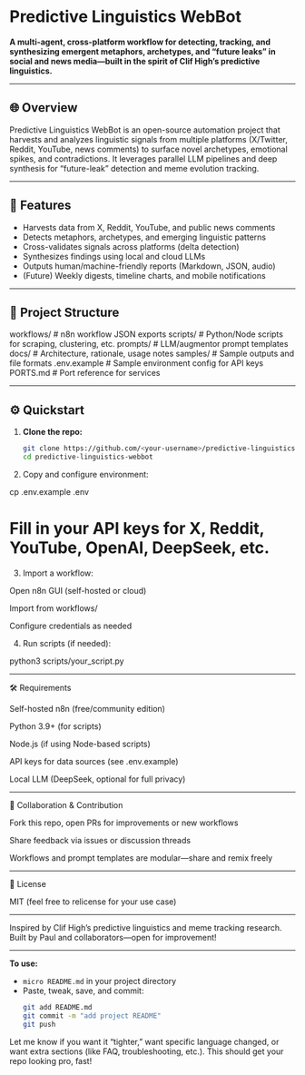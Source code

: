 
# Predictive Linguistics WebBot

**A multi-agent, cross-platform workflow for detecting, tracking, and synthesizing emergent metaphors, archetypes, and “future leaks” in social and news media—built in the spirit of Clif High’s predictive linguistics.**

---

## 🌐 Overview

Predictive Linguistics WebBot is an open-source automation project that harvests and analyzes linguistic signals from multiple platforms (X/Twitter, Reddit, YouTube, news comments) to surface novel archetypes, emotional spikes, and contradictions. It leverages parallel LLM pipelines and deep synthesis for “future-leak” detection and meme evolution tracking.

---

## 🚀 Features

- Harvests data from X, Reddit, YouTube, and public news comments
- Detects metaphors, archetypes, and emerging linguistic patterns
- Cross-validates signals across platforms (delta detection)
- Synthesizes findings using local and cloud LLMs
- Outputs human/machine-friendly reports (Markdown, JSON, audio)
- (Future) Weekly digests, timeline charts, and mobile notifications

---

## 📂 Project Structure

workflows/   # n8n workflow JSON exports scripts/     # Python/Node scripts for scraping, clustering, etc. prompts/     # LLM/augmentor prompt templates docs/        # Architecture, rationale, usage notes samples/     # Sample outputs and file formats .env.example # Sample environment config for API keys PORTS.md     # Port reference for services

---

## ⚙️ Quickstart

1. **Clone the repo:**
   ```bash
   git clone https://github.com/<your-username>/predictive-linguistics-webbot.git
   cd predictive-linguistics-webbot

2. Copy and configure environment:

cp .env.example .env
# Fill in your API keys for X, Reddit, YouTube, OpenAI, DeepSeek, etc.


3. Import a workflow:

Open n8n GUI (self-hosted or cloud)

Import from workflows/

Configure credentials as needed



4. Run scripts (if needed):

python3 scripts/your_script.py




---

🛠️ Requirements

Self-hosted n8n (free/community edition)

Python 3.9+ (for scripts)

Node.js (if using Node-based scripts)

API keys for data sources (see .env.example)

Local LLM (DeepSeek, optional for full privacy)



---

🤝 Collaboration & Contribution

Fork this repo, open PRs for improvements or new workflows

Share feedback via issues or discussion threads

Workflows and prompt templates are modular—share and remix freely



---

📜 License

MIT (feel free to relicense for your use case)


---

Inspired by Clif High’s predictive linguistics and meme tracking research.
Built by Paul and collaborators—open for improvement!

---

**To use:**  
- `micro README.md` in your project directory  
- Paste, tweak, save, and commit:  
  ```bash
  git add README.md
  git commit -m "add project README"
  git push

Let me know if you want it “tighter,” want specific language changed, or want extra sections (like FAQ, troubleshooting, etc.).
This should get your repo looking pro, fast!

